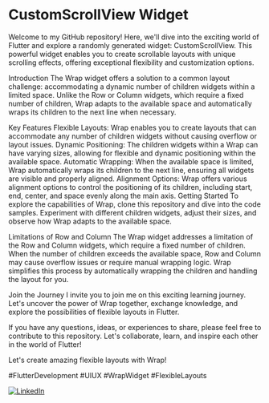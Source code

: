 # CustomScrollView Widget

Welcome to my GitHub repository! Here, we'll dive into the exciting world of Flutter and explore a randomly generated widget: CustomScrollView. This powerful widget enables you to create scrollable layouts with unique scrolling effects, offering exceptional flexibility and customization options.

Introduction
The Wrap widget offers a solution to a common layout challenge: accommodating a dynamic number of children widgets within a limited space. Unlike the Row or Column widgets, which require a fixed number of children, Wrap adapts to the available space and automatically wraps its children to the next line when necessary.

Key Features
Flexible Layouts: Wrap enables you to create layouts that can accommodate any number of children widgets without causing overflow or layout issues.
Dynamic Positioning: The children widgets within a Wrap can have varying sizes, allowing for flexible and dynamic positioning within the available space.
Automatic Wrapping: When the available space is limited, Wrap automatically wraps its children to the next line, ensuring all widgets are visible and properly aligned.
Alignment Options: Wrap offers various alignment options to control the positioning of its children, including start, end, center, and space evenly along the main axis.
Getting Started
To explore the capabilities of Wrap, clone this repository and dive into the code samples. Experiment with different children widgets, adjust their sizes, and observe how Wrap adapts to the available space.

Limitations of Row and Column
The Wrap widget addresses a limitation of the Row and Column widgets, which require a fixed number of children. When the number of children exceeds the available space, Row and Column may cause overflow issues or require manual wrapping logic. Wrap simplifies this process by automatically wrapping the children and handling the layout for you.

Join the Journey
I invite you to join me on this exciting learning journey. Let's uncover the power of Wrap together, exchange knowledge, and explore the possibilities of flexible layouts in Flutter.

If you have any questions, ideas, or experiences to share, please feel free to contribute to this repository. Let's collaborate, learn, and inspire each other in the world of Flutter!

Let's create amazing flexible layouts with Wrap!

#FlutterDevelopment #UIUX #WrapWidget #FlexibleLayouts

[![LinkedIn](https://img.shields.io/badge/LinkedIn-LinkedInProfile-<color>?logo=linkedin)](https://www.linkedin.com/in/med-oussema-zaier)
